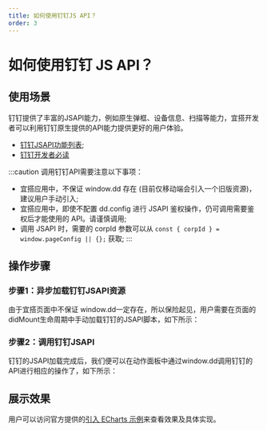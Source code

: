 ```yaml
---
title: 如何使用钉钉JS API？
order: 3
---
```


# 如何使用钉钉 JS API？

## 使用场景
钉钉提供了丰富的JSAPI能力，例如原生弹框、设备信息、扫描等能力，宜搭开发者可以利用钉钉原生提供的API能力提供更好的用户体验。

* [钉钉JSAPI功能列表](https://developers.dingtalk.com/document/app/jsapi-overview);
* [钉钉开发者必读](https://developers.dingtalk.com/document/app/read-before-development)

:::caution
调用钉钉API需要注意以下事项：
* 宜搭应用中，不保证 window.dd 存在 (目前仅移动端会引入一个旧版资源)，建议用户手动引入;
* 宜搭应用中，即使不配置 dd.config 进行 JSAPI 鉴权操作，仍可调用需要鉴权后才能使用的 API。请谨慎调用;
* 调用 JSAPI 时，需要的 corpId 参数可以从 ```const { corpId } = window.pageConfig || {};``` 获取;
:::

## 操作步骤

### 步骤1：异步加载钉钉JSAPI资源
由于宜搭页面中不保证 window.dd一定存在，所以保险起见，用户需要在页面的didMount生命周期中手动加载钉钉的JSAPI脚本，如下所示：


### 步骤2：调用钉钉JSAPI
钉钉的JSAPI加载完成后，我们便可以在动作面板中通过window.dd调用钉钉的API进行相应的操作了，如下所示：


## 展示效果

用户可以访问官方提供的[引入 ECharts 示例](examples/dingTalkAPI.mdx)来查看效果及具体实现。